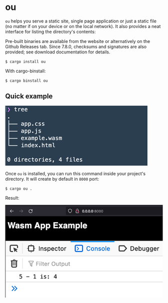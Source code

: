 # ou

`ou` helps you serve a static site, single page application or just a static file (no matter if on your device or on the local network). It also provides a neat interface for listing the directory's contents:

Pre-built binaries are available from the website or alternatively on the Github Releases tab. Since 7.8.0, checksums and signatures are also provided; see download documentation for details.

```
$ cargo install ou
```

With cargo-binstall:

```sh
$ cargo binstall ou
```

## Quick example

![Tree](resources/tree.png)

Once `ou` is installed, you can run this command inside your project's directory. It will create by default in `8000` port:

```
$ cargo ou .
```

Result:

![Result ou](resources/demo.png)
